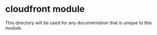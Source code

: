 # cloudfront module

This directory will be used for any documentation that is unique to this module.
